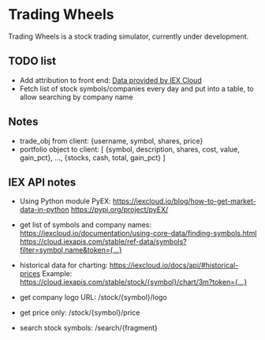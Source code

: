 # Trading Wheels

Trading Wheels is a stock trading simulator, currently under development.

## TODO list

- Add attribution to front end:
  <a href="https://iexcloud.io">Data provided by IEX Cloud</a>
- Fetch list of stock symbols/companies every day and put into a table, to allow searching by company name

## Notes

- trade_obj from client:
  {username, symbol, shares, price}
- portfolio object to client:
  [
  {symbol, description, shares, cost, value, gain_pct},
  ...,
  {stocks, cash, total, gain_pct}
  ]

## IEX API notes

- Using Python module PyEX: https://iexcloud.io/blog/how-to-get-market-data-in-python
  https://pypi.org/project/pyEX/

- get list of symbols and company names:
  https://iexcloud.io/documentation/using-core-data/finding-symbols.html
  https://cloud.iexapis.com/stable/ref-data/symbols?filter=symbol,name&token={...}
- historical data for charting:
  https://iexcloud.io/docs/api/#historical-prices
  Example: https://cloud.iexapis.com/stable/stock/{symbol}/chart/3m?token={...}
- get company logo URL:
  /stock/{symbol}/logo
- get price only: /stock/{symbol}/price
- search stock symbols: /search/{fragment}
